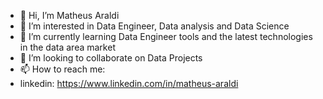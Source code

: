 - 👋 Hi, I’m Matheus Araldi
- 👀 I’m interested in Data Engineer, Data analysis and Data Science
- 🌱 I’m currently learning Data Engineer tools and the latest technologies in the data area market
- 💞️ I’m looking to collaborate on Data Projects
- 📫 How to reach me:  
-   linkedin: https://www.linkedin.com/in/matheus-araldi

<!---
Araldi42/Araldi42 is a ✨ special ✨ repository because its `README.md` (this file) appears on your GitHub profile.
You can click the Preview link to take a look at your changes.
--->
